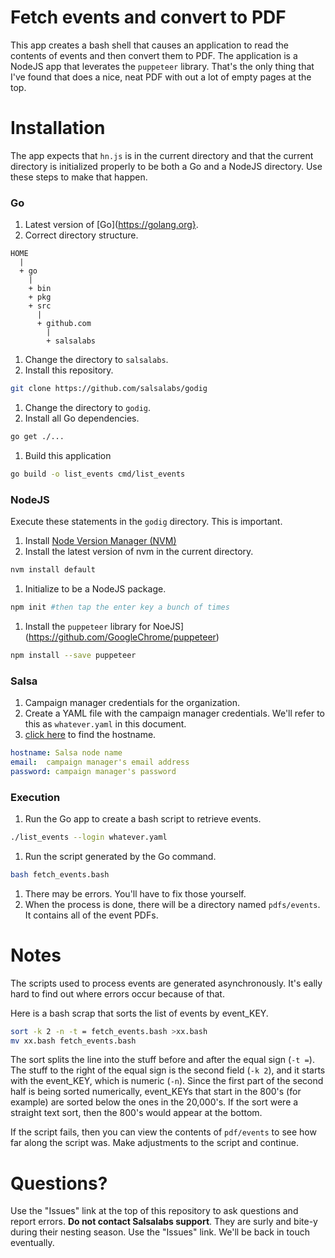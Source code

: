 # Fetch events and convert to PDF

This app creates a bash shell that causes an application to read the
contents of events and then convert them to PDF.  The application is
a NodeJS app that leverates the `puppeteer` library.  That's the only
thing that I've found that does a nice, neat PDF with out a lot of
empty pages at the top.

# Installation

The app expects that `hn.js` is in the current directory and that the current
directory is initialized properly to be both a Go and a NodeJS directory. Use
these steps to make that happen.

### Go
1. Latest version of [Go](https://golang.org}.
1. Correct directory structure.
```
HOME
  |
  + go
    |
    + bin
    + pkg
    + src
      |
      + github.com
        |
        + salsalabs
```
1. Change the directory to `salsalabs`.
1. Install this repository.
```bash
git clone https://github.com/salsalabs/godig
```
1. Change the directory to `godig`.
1. Install all Go dependencies.
```bash
go get ./...
```
1. Build this application
```bash
go build -o list_events cmd/list_events
```

### NodeJS

Execute these statements in the `godig` directory.  This is important.

1. Install [Node Version Manager (NVM)](https://github.com/nvm-sh/nvm)
1. Install the latest version of nvm in the current directory.
```bash
nvm install default
```
1. Initialize to be a NodeJS package.
```bash
npm init #then tap the enter key a bunch of times
```
1. Install the `puppeteer` library for NoeJS](https://github.com/GoogleChrome/puppeteer)
```bash
npm install --save puppeteer
```

### Salsa
1. Campaign manager credentials for the organization.
1. Create a YAML file with the campaign manager credentials.  We'll refer to this as `whatever.yaml` in this document.
1. [click here](https://help.salsalabs.com/hc/en-us/articles/115000341773-Salsa-Classic-API#api_host) to find the hostname.
```yaml
hostname: Salsa node name
email:  campaign manager's email address
password: campaign manager's password
```

### Execution

1. Run the Go app to create a bash script to retrieve events.
```bash
./list_events --login whatever.yaml
```
1. Run the script generated by the Go command.
```bash
bash fetch_events.bash
```
1. There may be errors. You'll have to fix those yourself.
1. When the process is done, there will be a directory named `pdfs/events`. It contains all of the event PDFs.

# Notes

The scripts used to process events are generated asynchronously. It's
eally hard to find out where errors occur because of that.

Here is a bash scrap that sorts the list of events by event_KEY.

```bash
sort -k 2 -n -t = fetch_events.bash >xx.bash
mv xx.bash fetch_events.bash
```
The sort splits the line into the stuff before and after the equal sign (`-t =`).
The stuff to the right of the equal sign is the second field (`-k 2`),
and it starts with the event_KEY, which is numeric (`-n`).  Since the
first part of the second half is being sorted numerically, event_KEYs
that start in the 800's (for example) are sorted below the ones in the
20,000's.  If the sort were a straight text sort, then the 800's would
appear at the bottom.

If the script fails, then you can view the contents of `pdf/events`
to see how far along the script was.  Make adjustments to the script
and continue.

# Questions?
Use the "Issues" link at the top of this repository to ask questions and report
errors.  **Do not contact Salsalabs support**.  They are surly and bite-y during
their nesting season.  Use the "Issues" link.  We'll be back in touch eventually.

